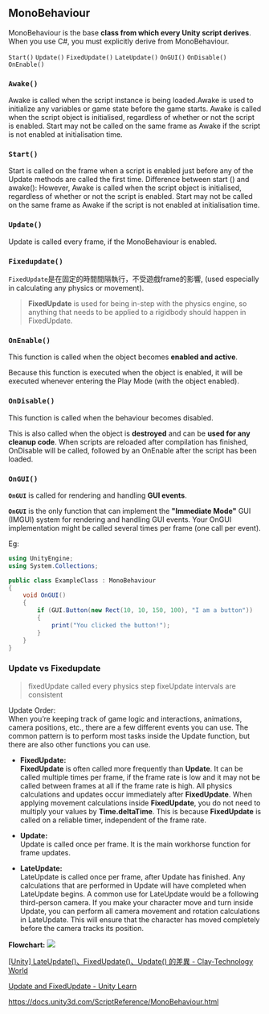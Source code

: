 ## MonoBehaviour
MonoBehaviour is the base **class from which every Unity script derives**. When you use C#, you must explicitly derive from MonoBehaviour.

`Start()`
`Update()`
`FixedUpdate()`
`LateUpdate()`
`OnGUI()`
`OnDisable()`
`OnEnable()`

### `Awake()`
Awake is called when the script instance is being loaded.Awake is used to initialize any variables or game state before the game starts. Awake is called when the script object is initialised, regardless of whether or not the script is enabled. Start may not be called on the same frame as Awake if the script is not enabled at initialisation time.

### `Start()`
Start is called on the frame when a script is enabled just before any of the Update methods are called the first time. Difference between start () and awake(): However, Awake is called when the script object is initialised, regardless of whether or not the script is enabled. Start may not be called on the same frame as Awake if the script is not enabled at initialisation time.

### `Update()`
Update is called every frame, if the MonoBehaviour is enabled.

### `Fixedupdate()`
`FixedUpdate`是在固定的時間間隔執行，不受遊戲frame的影響, (used especially in calculating any physics or movement).

> **FixedUpdate**  is used for being in-step with the physics engine, so anything that needs to be applied to a rigidbody should happen in FixedUpdate.

### `OnEnable()`
This function is called when the object becomes **enabled and active**.

Because this function is executed when the object is enabled, it will be executed whenever entering the Play Mode (with the object enabled).


### `OnDisable()`
This function is called when the behaviour becomes disabled.

This is also called when the object is **destroyed** and can be **used for any** **cleanup code**. When scripts are reloaded after compilation has finished, OnDisable will be called, followed by an OnEnable after the script has been loaded.


### `OnGUI()`

**`OnGUI`** is called for rendering and handling **GUI events**.

**`OnGUI`** is the only function that can implement the **"Immediate Mode"** GUI (IMGUI) system for rendering and handling GUI events. Your OnGUI implementation might be called several times per frame (one call per event).

Eg:
```cs
using UnityEngine;
using System.Collections;

public class ExampleClass : MonoBehaviour
{
    void OnGUI()
    {
        if (GUI.Button(new Rect(10, 10, 150, 100), "I am a button"))
        {
            print("You clicked the button!");
        }
    }
}
```

### Update  vs  Fixedupdate

> fixedUpdate called every physics step
> fixeUpdate intervals are consistent

Update Order:  
When you’re keeping track of game logic and interactions, animations, camera positions, etc., there are a few different events you can use. The common pattern is to perform most tasks inside the Update function, but there are also other functions you can use.

- **FixedUpdate:** \
**FixedUpdate** is often called more frequently than **Update**. It can be called multiple times per frame, if the frame rate is low   and it may not be called between frames at all if the frame rate is high. All physics calculations and updates occur immediately after **FixedUpdate**. When applying movement calculations inside **FixedUpdate**, you do not need to multiply your values by **Time.deltaTime**. This is because **FixedUpdate** is called on a reliable timer, independent of the frame rate.

- **Update:** \
Update is called once per frame. It is the main workhorse function for frame updates.

- **LateUpdate:** \
LateUpdate is called once per frame, after Update has finished. Any calculations that are performed in Update will have completed when LateUpdate begins. A common use for LateUpdate would be a following third-person camera. If you make your character move and turn inside Update, you can perform all camera movement and rotation calculations in LateUpdate. This will ensure that the character has moved completely before the camera tracks its position.

**Flowchart:**
![](./monobehaviour-flowchart.png)

[[Unity] LateUpdate()、FixedUpdate()、Update() 的差異 - Clay-Technology World](https://clay-atlas.com/blog/2021/07/04/unity-cn-update-fixedupdate-lateupdate-diffierence/)

[Update and FixedUpdate - Unity Learn](https://learn.unity.com/tutorial/update-he-fixedupdate?language=zh&projectId=5e3afd88edbc2a2998252c77#)

https://docs.unity3d.com/ScriptReference/MonoBehaviour.html
